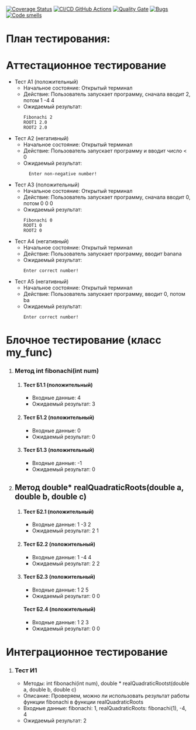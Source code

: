 [![Coverage Status](https://coveralls.io/repos/github/Slim12-lab/test-laba/badge.svg?branch=main)](https://coveralls.io/github/Slim12-lab/test-laba?branch=main)
[![CI/CD GitHub Actions](https://github.com/Slim12-lab/test-laba/actions/workflows/test_action.yml/badge.svg)](https://github.com/Slim12-lab/test-laba/actions/workflows/test_action.yml)
[![Quality Gate](https://sonarcloud.io/api/project_badges/measure?project=Slim12-lab_test-laba&metric=alert_status)](https://sonarcloud.io/dashboard?id=Slim12-lab_test-laba)
[![Bugs](https://sonarcloud.io/api/project_badges/measure?project=Slim12-lab_test-laba&metric=bugs)](https://sonarcloud.io/summary/new_code?id=Slim12-lab_test-laba)
[![Code smells](https://sonarcloud.io/api/project_badges/measure?project=Slim12-lab_test-laba&metric=code_smells)](https://sonarcloud.io/dashboard?id=Slim12-lab_test-laba)
# План тестирования: 
 
# Аттестационное тестирование
  - Тест А1 (положительный)
    - Начальное состояние: Открытый терминал
    - Действие: Пользователь запускает программу, сначала вводит 2, потом 1 -4 4
    - Ожидаемый результат:
        ```            
		Fibonachi 2
      	ROOT1 2.0
		ROOT2 2.0
        ```               
  - Тест А2 (негативный)
    - Начальное состояние: Открытый терминал
    - Действие: Пользователь запускает программу и вводит число < 0
    - Ожидаемый результат: 
      ```                  
     	Enter non-negative number!
      ```                         
  - Тест А3 (положительный)
    - Начальное состояние: Открытый терминал
    - Действие: Пользователь запускает программу, сначала вводит 0, потом 0 0 0
    - Ожидаемый результат: 
        ```                           
      	Fibonachi 0
		ROOT1 0
		ROOT2 0
        ```                               
  - Тест А4 (негативный)
    - Начальное состояние: Открытый терминал</li>
    - Действие: Пользователь запускает программу, вводит banana</li>
    - Ожидаемый результат: 
        ```                       
      	Enter correct number!
        ```          
  - Тест А5 (негативный)
    - Начальное состояние: Открытый терминал</li>
    - Действие: Пользователь запускает программу, вводит 0, потом ba</li>
    - Ожидаемый результат: 
        ```                       
      	Enter correct number!
        ```                  

# Блочное тестирование (класс my_func)
<ol>
  <li>
    <h3>Метод int fibonachi(int num)</h3>
    <ol>
    	<li>
    	  <h4>Тест Б1.1 (положительный)</h4>
    	  <ul>
    	    <li>Входные данные: 4</li>
    	    <li>Ожидаемый результат: 3</li>
    	  </ul>
    	</li>
    	<li>
    	  <h4>Тест Б1.2 (положительный)</h4>
    	  <ul>
    	    <li>Входные данные: 0</li>
    	    <li>Ожидаемый результат: 0</li>
    	  </ul>
    	</li>
    	<li>
    	  <h4>Тест Б1.3 (положительный)</h4>
    	  <ul>
    	    <li>Входные данные: -1</li>
    	    <li>Ожидаемый результат: 0</li>
    	  </ul>
    	</li>
    </ol>
  </li>
    <li>
      <h2>Метод double* realQuadraticRoots(double a, double b, double c)</h2>
    <ol>
    	<li>
    	  <h4>Тест Б2.1 (положительный)</h4>
    	  <ul>
    	    <li>Входные данные: 1 -3 2</li>
    	    <li>Ожидаемый результат: 2 1</li>
    	  </ul>
    	</li>
    	<li>
    	  <h4>Тест Б2.2 (положительный)</h4>
    	  <ul>
    	    <li>Входные данные: 1 -4 4</li>
    	    <li>Ожидаемый результат: 2 2</li>
    	  </ul>
    	</li>
    	<li>
    	  <h4>Тест Б2.3 (положительный)</h4>
    	  <ul>
    	    <li>Входные данные: 1 2 5</li>
    	    <li>
            Ожидаемый результат: 0 0   
          </li>
    	  </ul>
        <h4>Тест Б2.4 (положительный)</h4>
    	  <ul>
    	    <li>Входные данные: 1 2 3</li>
    	    <li>
            Ожидаемый результат: 0 0   
          </li>
    	  </ul>
    	</li>
    </ol>
  </li>
</ol>

# Интеграционное тестирование
<ol>
  <li>
    <h3>Тест И1</h3>
    <ul>
      <li>Методы: int fibonachi(int num), double * realQuadraticRootst(double a, double b, double c)</li>
      <li>Описание: Проверяем, можно ли использовать результат работы функции fibonachi в функции realQuadraticRoots</li>
      <li>Входные данные: fibonachi: 1, realQuadraticRoots: fibonachi(1), -4, 4</li>
      <li>Ожидаемый результат: 2</li>
    </ul>	
  </li>
  
</ol>

